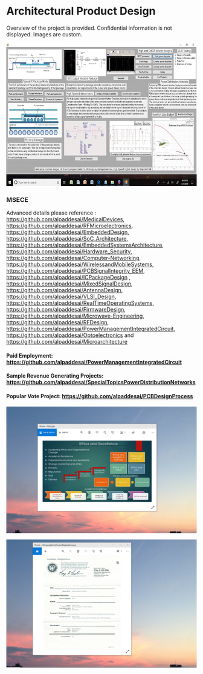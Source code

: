 # Architectural Product Design

Overview of the project is provided. Confidential information is not displayed. Images are custom.

![image](ICPackageGUIImage.jpg)

### MSECE
Advanced details please reference : https://github.com/alpaddesai/MedicalDevices, https://github.com/alpaddesai/RFMicroelectronics, https://github.com/alpaddesai/EmbeddedDesign, https://github.com/alpaddesai/SoC_Architecture, https://github.com/alpaddesai/EmbeddedSystemsArchitecture, https://github.com/alpaddesai/Hardware_Security, https://github.com/alpaddesai/Computer-Networking, https://github.com/alpaddesai/WirelessandMobileSystems,  https://github.com/alpaddesai/PCBSignalIntegrity_EEM, https://github.com/alpaddesai/ICPackageDesign , https://github.com/alpaddesai/MixedSignalDesign, https://github.com/alpaddesai/AntennaDesign, https://github.com/alpaddesai/VLSI_Design, https://github.com/alpaddesai/RealTimeOperatingSystems, https://github.com/alpaddesai/FirmwareDesign,  https://github.com/alpaddesai/Microwave-Engineering, https://github.com/alpaddesai/RFDesign,  https://github.com/alpaddesai/PowerManagementIntegratedCircuit, https://github.com/alpaddesai/Optoelectronics and https://github.com/alpaddesai/Microarchitecture 

#### Paid Employment: https://github.com/alpaddesai/PowerManagementIntegratedCircuit
#### Sample Revenue Generating Projects: https://github.com/alpaddesai/SpecialTopicsPowerDistributionNetworks
#### Popular Vote Project: https://github.com/alpaddesai/PCBDesignProcess

![image](EthicsandExcellence.png)

![image](USCopyrightCertificate.png)

